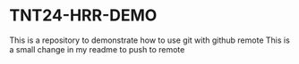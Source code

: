 # TNT24-HRR-DEMO 
This is a repository to demonstrate how to use git with github remote 
This is a small change in my readme to push to remote 
